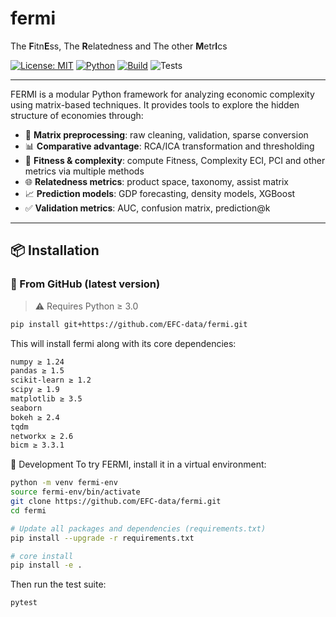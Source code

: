 # fermi

The **F**itn**E**ss, The **R**elatedness and The other **M**etr**I**cs

[![License: MIT](https://img.shields.io/badge/license-MIT-green.svg)](LICENSE)
[![Python](https://img.shields.io/badge/python-3.8+-blue.svg)](#)
[![Build](https://img.shields.io/badge/build-passing-brightgreen)](#)
![Tests](https://img.shields.io/badge/tests-passing-brightgreen?style=flat-square)

---

FERMI is a modular Python framework for analyzing economic complexity using matrix-based techniques.
It provides tools to explore the hidden structure of economies through:

- 🧹 **Matrix preprocessing**: raw cleaning, validation, sparse conversion
- 📊 **Comparative advantage**: RCA/ICA transformation and thresholding
- 🧠 **Fitness & complexity**: compute Fitness, Complexity ECI, PCI and other metrics via multiple methods
- 🌐 **Relatedness metrics**: product space, taxonomy, assist matrix
- 📈 **Prediction models**: GDP forecasting, density models, XGBoost
- ✅ **Validation metrics**: AUC, confusion matrix, prediction@k

---

## 📦 Installation

### 🔄 From GitHub (latest version)

> ⚠️ Requires Python ≥ 3.0

```bash
pip install git+https://github.com/EFC-data/fermi.git
```
This will install fermi along with its core dependencies:
```bash
numpy ≥ 1.24
pandas ≥ 1.5
scikit-learn ≥ 1.2
scipy ≥ 1.9
matplotlib ≥ 3.5
seaborn
bokeh ≥ 2.4
tqdm
networkx ≥ 2.6
bicm ≥ 3.3.1
```

🧪 Development
To try FERMI, install it in a virtual environment:

```bash
python -m venv fermi-env
source fermi-env/bin/activate
git clone https://github.com/EFC-data/fermi.git
cd fermi

# Update all packages and dependencies (requirements.txt)
pip install --upgrade -r requirements.txt

# core install
pip install -e .


```
Then run the test suite:
```bash
pytest
```


